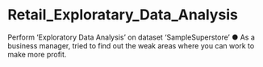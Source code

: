 # Retail_Exploratary_Data_Analysis
Perform ‘Exploratory Data Analysis’ on dataset ‘SampleSuperstore’  ● As a business manager, tried to find out the weak areas where you can  work to make more profit. 
